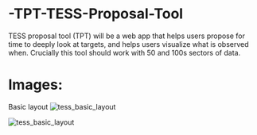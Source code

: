 # -TPT-TESS-Proposal-Tool
TESS proposal tool (TPT) will be a web app that helps users propose for time to deeply look at targets, and helps users visualize what is observed when. Crucially this tool should work with 50 and 100s sectors of data.


# Images: 
Basic layout
![tess_basic_layout](https://user-images.githubusercontent.com/51823622/212510485-9d1bb208-7b4e-4552-b048-af1479adb2bf.png)

![tess_basic_layout](https://github.com/PazSheimy/-TPT-TESS-Proposal-Tool/blob/main/TPTborn(1152).png)




